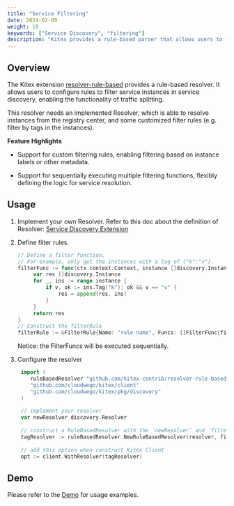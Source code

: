 ```yaml
---
title: "Service Filtering"
date: 2024-02-09
weight: 10
keywords: ["Service Discovery", "filtering"]
description: "Kitex provides a rule-based parser that allows users to filter service instances."
---
```


## Overview

The Kitex extension [resolver-rule-based](https://github.com/kitex-contrib/resolver-rule-based) provides a rule-based resolver. It allows users to configure rules to filter service instances in service discovery, enabling the functionality of traffic splitting.

This resolver needs an implemented Resolver, which is able to resolve instances from the registry center, and some customized filter rules (e.g. filter by tags in the instances).

**Feature Highlights**

- Support for custom filtering rules, enabling filtering based on instance labels or other metadata.

- Support for sequentially executing multiple filtering functions, flexibly defining the logic for service resolution.

## Usage

1. Implement your own Resolver. Refer to this doc about the definition of Resolver: [Service Discovery Extension](/docs/kitex/tutorials/framework-exten/service_discovery/)

2. Define filter rules.

    ```go
    // Define a filter function.
    // For example, only get the instances with a tag of {"k":"v"}.
    filterFunc := func(ctx context.Context, instance []discovery.Instance) []discovery.Instance {
         var res []discovery.Instance
         for _, ins := range instance {
             if v, ok := ins.Tag("k"); ok && v == "v" {
                 res = append(res, ins)
             }
         }
         return res
    }
    // Construct the filterRule
    filterRule := &FilterRule{Name: "rule-name", Funcs: []FilterFunc{filterFunc}} 
    ```
   Notice: the FilterFuncs will be executed sequentially.

3. Configure the resolver

   ```go
    import (
       ruleBasedResolver "github.com/kitex-contrib/resolver-rule-based"
       "github.com/cloudwego/kitex/client"
       "github.com/cloudwego/kitex/pkg/discovery"
    )
    
    // implement your resolver
    var newResolver discovery.Resolver
    
    // construct a RuleBasedResolver with the `newResolver` and `filterRule`
    tagResolver := ruleBasedResolver.NewRuleBasedResolver(resolver, filterRule)
    
    // add this option when construct Kitex Client
    opt := client.WithResolver(tagResolver) 
    ```

## Demo

Please refer to the [Demo](https://github.com/kitex-contrib/resolver-rule-based/tree/main/demo) for usage examples.

